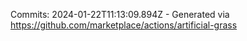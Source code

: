 Commits: 2024-01-22T11:13:09.894Z - Generated via https://github.com/marketplace/actions/artificial-grass
<br>
